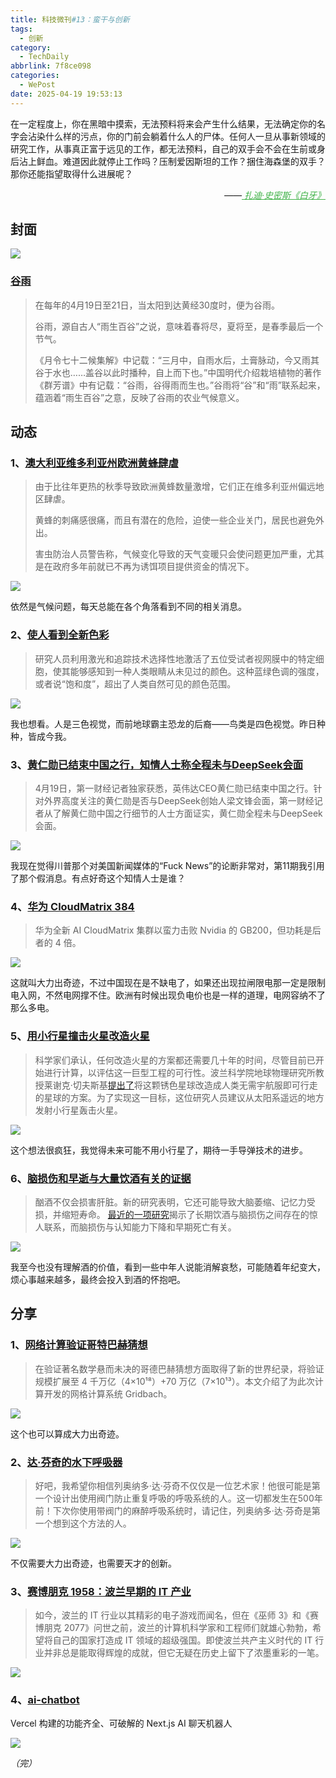 ```yaml
---
title: 科技微刊#13：蛮干与创新
tags:
  - 创新
category:
  - TechDaily
abbrlink: 7f8ce098
categories:
  - WePost
date: 2025-04-19 19:53:13
---
```

在一定程度上，你在黑暗中摸索，无法预料将来会产生什么结果，无法确定你的名字会沾染什么样的污点，你的门前会躺着什么人的尸体。任何人一旦从事新领域的研究工作，从事真正富于远见的工作，都无法预料，自己的双手会不会在生前或身后沾上鲜血。难道因此就停止工作吗？压制爱因斯坦的工作？捆住海森堡的双手？那你还能指望取得什么进展呢？
<div style="text-align: right; margin-top: 1em; font-style: italic;">
  ——<a href="https://weread.qq.com/web/bookDetail/58a322e0813ab6e79g0159ca" style="color: #41B349 !important;">
		扎迪·史密斯《白牙》
  </a>
</div>
<!-- more --> 

## 封面

![](https://techdaily.oss-cn-shanghai.aliyuncs.com/13/1301.jpg)
### [谷雨](https://www.cma.gov.cn/ztbd/2024zt/24jq/gy/index.html)

> 在每年的4月19日至21日，当太阳到达黄经30度时，便为谷雨。
> 
> 谷雨，源自古人“雨生百谷”之说，意味着春将尽，夏将至，是春季最后一个节气。
> 
> 《月令七十二候集解》中记载：“三月中，自雨水后，土膏脉动，今又雨其谷于水也……盖谷以此时播种，自上而下也。”中国明代介绍栽培植物的著作《群芳谱》中有记载：“谷雨，谷得雨而生也。”谷雨将“谷”和“雨”联系起来，蕴涵着“雨生百谷”之意，反映了谷雨的农业气候意义。

## 动态

### 1、[澳大利亚维多利亚州欧洲黄蜂肆虐](https://www.abc.net.au/news/2025-04-19/european-wasps-terrorise-victorian-residents-pest-numbers-grow/105189354)

> 由于比往年更热的秋季导致欧洲黄蜂数量激增，它们正在维多利亚州偏远地区肆虐。
> 
> 黄蜂的刺痛感很痛，而且有潜在的危险，迫使一些企业关门，居民也避免外出。
> 
> 害虫防治人员警告称，气候变化导致的天气变暖只会使问题更加严重，尤其是在政府多年前就已不再为诱饵项目提供资金的情况下。

![](https://techdaily.oss-cn-shanghai.aliyuncs.com/13/1302.avif)

依然是气候问题，每天总能在各个角落看到不同的相关消息。

### 2、[使人看到全新色彩](https://www.nature.com/articles/d41586-025-01252-3)

> 研究人员利用激光和追踪技术选择性地激活了五位受试者视网膜中的特定细胞，使其能够感知到一种人类眼睛从未见过的颜色。这种蓝绿色调的强度，或者说“饱和度”，超出了人类自然可见的颜色范围。

![](https://techdaily.oss-cn-shanghai.aliyuncs.com/13/1303.webp)

我也想看。人是三色视觉，而前地球霸主恐龙的后裔——鸟类是四色视觉。昨日种种，皆成今我。

### 3、[黄仁勋已结束中国之行，知情人士称全程未与DeepSeek会面](https://www.yicai.com/news/102579192.html)

> 4月19日，第一财经记者独家获悉，英伟达CEO黄仁勋已结束中国之行。针对外界高度关注的黄仁勋是否与DeepSeek创始人梁文锋会面，第一财经记者从了解黄仁勋中国之行细节的人士方面证实，黄仁勋全程未与DeepSeek会面。

![](https://techdaily.oss-cn-shanghai.aliyuncs.com/13/1304.jpg)

我现在觉得川普那个对美国新闻媒体的“Fuck News”的论断非常对，第11期我引用了那个假消息。有点好奇这个知情人士是谁？

### 4、[华为 CloudMatrix 384](https://www.tomshardware.com/tech-industry/artificial-intelligence/huaweis-new-ai-cloudmatrix-cluster-beats-nvidias-gb200-by-brute-force-uses-4x-the-power)

> 华为全新 AI CloudMatrix 集群以蛮力击败 Nvidia 的 GB200，但功耗是后者的 4 倍。

![](https://techdaily.oss-cn-shanghai.aliyuncs.com/13/1305.webp)

这就叫大力出奇迹，不过中国现在是不缺电了，如果还出现拉闸限电那一定是限制电入网，不然电网撑不住。欧洲有时候出现负电价也是一样的道理，电网容纳不了那么多电。

### 5、[用小行星撞击火星改造火星](https://www.wired.com/story/terraform-mars-by-throwing-asteroids/)

> 科学家们承认，任何改造火星的方案都还需要几十年的时间，尽管目前已开始进行计算，以评估这一巨型工程的可行性。波兰科学院地球物理研究所教授莱谢克·切夫斯基[提出了](https://www.hou.usra.edu/meetings/lpsc2025/pdf/1858.pdf)将这颗锈色星球改造成人类无需宇航服即可行走的星球的方案。为了实现这一目标，这位研究人员建议从太阳系遥远的地方发射小行星轰击火星。

![](https://techdaily.oss-cn-shanghai.aliyuncs.com/13/1306.webp)

这个想法很疯狂，我觉得未来可能不用小行星了，期待一手导弹技术的进步。

### 6、[脑损伤和早逝与大量饮酒有关的证据](https://bgr.com/science/researchers-found-evidence-linking-heavy-alcohol-drinking-to-brain-damage-and-early-death/)

> 酗酒不仅会损害肝脏。新的研究表明，它还可能导致大脑萎缩、记忆力受损，并缩短寿命。 [最近的一项研究](https://www.neurology.org/doi/10.1212/WNL.0000000000213555)揭示了长期饮酒与脑损伤之间存在的惊人联系，而脑损伤与认知能力下降和早期死亡有关。

![](https://techdaily.oss-cn-shanghai.aliyuncs.com/13/1307.webp)

我至今也没有理解酒的价值，看到一些中年人说能消解哀愁，可能随着年纪变大，烦心事越来越多，最终会投入到酒的怀抱吧。

## 分享

### 1、[网络计算验证哥特巴赫猜想](https://medium.com/@jay_gridbach/grid-computing-shatters-world-record-for-goldbach-conjecture-verification-1ef3dc58a38d)

> 在验证著名数学悬而未决的哥德巴赫猜想方面取得了新的世界纪录，将验证规模扩展至 4 千万亿（4×10¹⁸）+70 万亿（7×10¹³）。本文介绍了为此次计算开发的网格计算系统 Gridbach。

![](https://techdaily.oss-cn-shanghai.aliyuncs.com/13/1308.webp)

这个也可以算成大力出奇迹。

### 2、[达·芬奇的水下呼吸器](https://www.howequipmentworks.com/da_vinci_diving/)

> 好吧，我希望你相信列奥纳多·达·芬奇不仅仅是一位艺术家！他很可能是第一个设计出使用阀门防止重复呼吸的呼吸系统的人。这一切都发生在500年前！下次你使用带阀门的麻醉呼吸系统时，请记住，列奥纳多·达·芬奇是第一个想到这个方法的人。

![](https://techdaily.oss-cn-shanghai.aliyuncs.com/13/1309.jpg)

不仅需要大力出奇迹，也需要天才的创新。

### 3、[赛博朋克 1958：波兰早期的 IT 产业](https://culture.pl/en/article/cyberpunk-1958-the-early-days-of-the-polish-it-industry)

> 如今，波兰的 IT 行业以其精彩的电子游戏而闻名，但在《巫师 3》和《赛博朋克 2077》问世之前，波兰的计算机科学家和工程师们就雄心勃勃，希望将自己的国家打造成 IT 领域的超级强国。即使波兰共产主义时代的 IT 行业并非总是能取得辉煌的成就，但它无疑在历史上留下了浓墨重彩的一笔。

![](https://techdaily.oss-cn-shanghai.aliyuncs.com/13/1310.png)

### 4、[ai-chatbot](https://github.com/vercel/ai-chatbot)

Vercel 构建的功能齐全、可破解的 Next.js AI 聊天机器人

![](https://techdaily.oss-cn-shanghai.aliyuncs.com/13/1311.png)

_（完）_